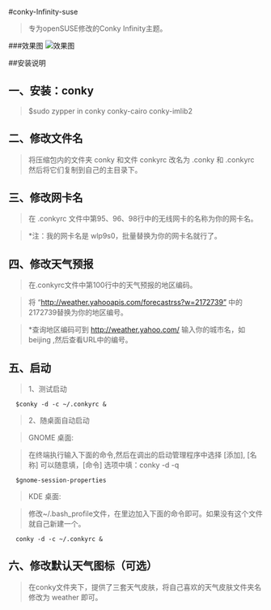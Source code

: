 #conky-Infinity-suse
>专为openSUSE修改的Conky Infinity主题。

###效果图
![效果图](http://git.oschina.net/uploads/images/2014/0114/222957_584fdd6b_24256.png)

##安装说明

一、安装：conky
------------     
>    $sudo zypper in conky conky-cairo conky-imlib2

二、修改文件名
-----------
>将压缩包内的文件夹 conky 和文件 conkyrc 改名为 .conky 和 .conkyrc 然后将它们复制到自己的主目录下。

三、修改网卡名
----------
>在 .conkyrc 文件中第95、96、98行中的无线网卡的名称为你的网卡名。
   
>    *注：我的网卡名是 wlp9s0，批量替换为你的网卡名就行了。

四、修改天气预报
----------
>在.conkyrc文件中第100行中的天气预报的地区编码。

>将 “http://weather.yahooapis.com/forecastrss?w=2172739” 中的2172739替换为你的地区编号。

>*查询地区编码可到 http://weather.yahoo.com/ 输入你的城市名，如 beijing ,然后查看URL中的编号。

五、启动
----------   
   >1、测试启动
   
      $conky -d -c ~/.conkyrc &

   >2、随桌面自动启动
      
>GNOME 桌面:
      
>在终端执行输入下面的命令,然后在调出的启动管理程序中选择 [添加], [名称] 可以随意填，[命令] 选项中填：conky -d -q
      
      $gnome-session-properties
      
>KDE 桌面:
      
>修改~/.bash_profile文件，在里边加入下面的命令即可。如果没有这个文件就自己新建一个。
      
      conky -d -c ~/.conkyrc &

六、修改默认天气图标（可选）
------------    
>在conky文件夹下，提供了三套天气皮肤，将自己喜欢的天气皮肤文件夹名修改为 weather 即可。